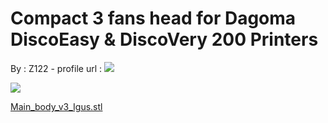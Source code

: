 Compact 3 fans head for Dagoma DiscoEasy & DiscoVery 200 Printers 
==================================================================

By : Z122 - profile url : [![](https://cdn.thingiverse.com/renders/e2/06/79/ef/12/156005c5baf40ff51a327f1c34f2975b_thumb_medium.jpg)](https://www.thingiverse.com/Z122)  
  
[![](https://cdn.thingiverse.com/renders/63/40/3a/60/69/4c3fed6c3299a0b13c5fce1629b8ac6d_thumb_medium.jpg)](https://cdn.thingiverse.com/renders/63/40/3a/60/69/4c3fed6c3299a0b13c5fce1629b8ac6d_thumb_medium.jpg)

[Main\_body\_v3\_Igus.stl](https://www.thingiverse.com/thing:2478810)